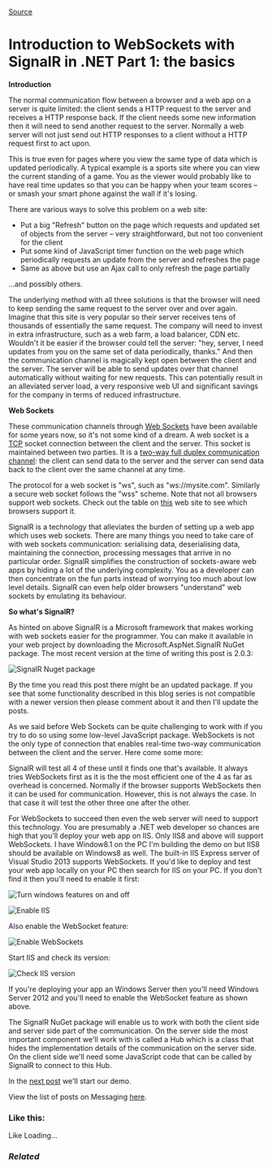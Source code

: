 [Source](http://dotnetcodr.com/2014/05/15/introduction-to-websockets-with-signalr-in-net-part-1-the-basics/ "Permalink to Introduction to WebSockets with SignalR in .NET Part 1: the basics")

# Introduction to WebSockets with SignalR in .NET Part 1: the basics

**Introduction**

The normal communication flow between a browser and a web app on a server is quite limited: the client sends a HTTP request to the server and receives a HTTP response back. If the client needs some new information then it will need to send another request to the server. Normally a web server will not just send out HTTP responses to a client without a HTTP request first to act upon.

This is true even for pages where you view the same type of data which is updated periodically. A typical example is a sports site where you can view the current standing of a game. You as the viewer would probably like to have real time updates so that you can be happy when your team scores – or smash your smart phone against the wall if it's losing.

There are various ways to solve this problem on a web site:

* Put a big "Refresh" button on the page which requests and updated set of objects from the server – very straightforward, but not too convenient for the client
* Put some kind of JavaScript timer function on the web page which periodically requests an update from the server and refreshes the page
* Same as above but use an Ajax call to only refresh the page partially

…and possibly others.

The underlying method with all three solutions is that the browser will need to keep sending the same request to the server over and over again. Imagine that this site is very popular so their server receives tens of thousands of essentially the same request. The company will need to invest in extra infrastructure, such as a web farm, a load balancer, CDN etc. Wouldn't it be easier if the browser could tell the server: "hey, server, I need updates from you on the same set of data periodically, thanks." And then the communication channel is magically kept open between the client and the server. The server will be able to send updates over that channel automatically without waiting for new requests. This can potentially result in an alleviated server load, a very responsive web UI and significant savings for the company in terms of reduced infrastructure.

**Web Sockets**

These communication channels through [Web Sockets][1] have been available for some years now, so it's not some kind of a dream. A web socket is a [TCP][2] socket connection between the client and the server. This socket is maintained between two parties. It is a [two-way full duplex communication channel][3]: the client can send data to the server and the server can send data back to the client over the same channel at any time.

The protocol for a web socket is "ws", such as "ws://mysite.com". Similarly a secure web socket follows the "wss" scheme. Note that not all browsers support web sockets. Check out the table on [this][4] web site to see which browsers support it.

SignalR is a technology that alleviates the burden of setting up a web app which uses web sockets. There are many things you need to take care of with web sockets communication: serialising data, deserialising data, maintaining the connection, processing messages that arrive in no particular order. SignalR simplifies the construction of sockets-aware web apps by hiding a lot of the underlying complexity. You as a developer can then concentrate on the fun parts instead of worrying too much about low level details. SignalR can even help older browsers "understand" web sockets by emulating its behaviour.

**So what's SignalR?**

As hinted on above SignalR is a Microsoft framework that makes working with web sockets easier for the programmer. You can make it available in your web project by downloading the Microsoft.AspNet.SignalR NuGet package. The most recent version at the time of writing this post is 2.0.3:

![SignalR Nuget package][5]

By the time you read this post there might be an updated package. If you see that some functionality described in this blog series is not compatible with a newer version then please comment about it and then I'll update the posts.

As we said before Web Sockets can be quite challenging to work with if you try to do so using some low-level JavaScript package. WebSockets is not the only type of connection that enables real-time two-way communication between the client and the server. Here come some more:

SignalR will test all 4 of these until it finds one that's available. It always tries WebSockets first as it is the the most efficient one of the 4 as far as overhead is concerned. Normally if the browser supports WebSockets then it can be used for communication. However, this is not always the case. In that case it will test the other three one after the other.

For WebSockets to succeed then even the web server will need to support this technology. You are presumably a .NET web developer so chances are high that you'll deploy your web app on IIS. Only IIS8 and above will support WebSockets. I have Window8.1 on the PC I'm building the demo on but IIS8 should be available on Windows8 as well. The built-in IIS Express server of Visual Studio 2013 supports WebSockets. If you'd like to deploy and test your web app locally on your PC then search for IIS on your PC. If you don't find it then you'll need to enable it first:

![Turn windows features on and off][6]

![Enable IIS][7]

Also enable the WebSocket feature:

![Enable WebSockets][8]

Start IIS and check its version:

![Check IIS version][9]

If you're deploying your app an Windows Server then you'll need Windows Server 2012 and you'll need to enable the WebSocket feature as shown above.

The SignalR NuGet package will enable us to work with both the client side and server side part of the communication. On the server side the most important component we'll work with is called a Hub which is a class that hides the implementation details of the communication on the server side. On the client side we'll need some JavaScript code that can be called by SignalR to connect to this Hub.

In the [next post][10] we'll start our demo.

View the list of posts on Messaging [here][11].

### Like this:

Like Loading...

### _Related_

[1]: http://en.wikipedia.org/wiki/WebSocket "WebSockets on Wikipedia"
[2]: http://dotnetcodr.com/2014/01/13/net-developers-user-guide-for-troubleshooting-networking-problems-part-2/ ".NET Developers' user guide for troubleshooting networking problems Part 2"
[3]: http://dotnetcodr.com/2013/12/16/a-model-soa-application-in-net-part-1-the-fundamentals/ "A model SOA application in .NET Part 1: the fundamentals"
[4]: http://caniuse.com/#search=sockets "Web sockets browser support"
[5]: http://dotnetcodr.files.wordpress.com/2014/04/signalr-nuget.png?w=630&h=204
[6]: http://dotnetcodr.files.wordpress.com/2014/04/turn-windows-features-on-and-off.png?w=630&h=255
[7]: http://dotnetcodr.files.wordpress.com/2014/04/enable-iis.png?w=630
[8]: http://dotnetcodr.files.wordpress.com/2014/04/enable-websockets.png?w=630
[9]: http://dotnetcodr.files.wordpress.com/2014/04/check-iis-version.png?w=630
[10]: http://dotnetcodr.com/2014/05/19/introduction-to-websockets-with-signalr-in-net-part-2-code-basics/ "Introduction to WebSockets with SignalR in .NET Part 2: code basics"
[11]: http://dotnetcodr.com/messaging/ "Messaging"

